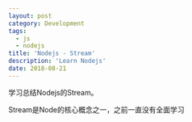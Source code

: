 ```yaml
---
layout: post
category: Development
tags:
  - js
  - nodejs
title: 'Nodejs - Stream'
description: 'Learn Nodejs'
date: 2018-08-21
---
```


学习总结Nodejs的Stream。

Stream是Node的核心概念之一，之前一直没有全面学习

<!-- more -->

